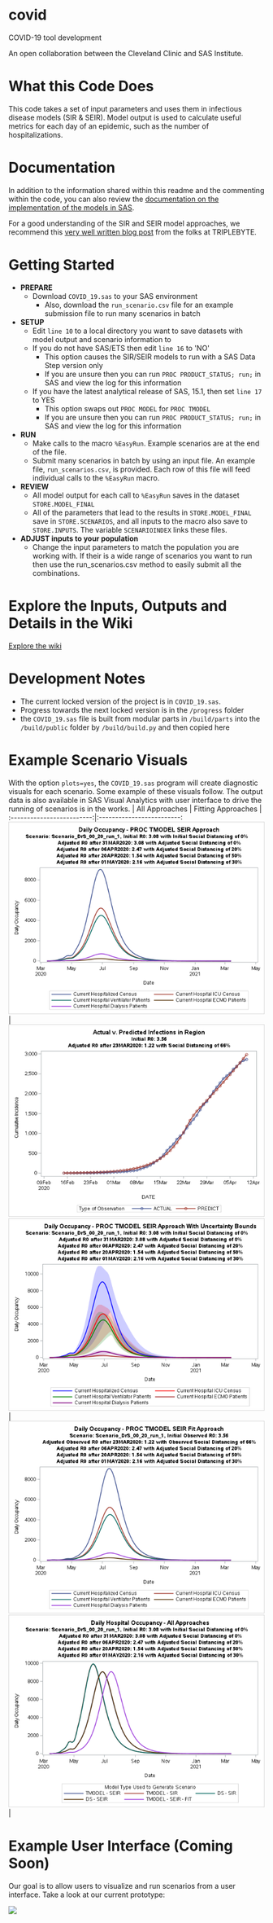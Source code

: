 # covid
COVID-19 tool development

An open collaboration between the Cleveland Clinic and SAS Institute.


# What this Code Does
This code takes a set of input parameters and uses them in infectious disease models (SIR & SEIR).  Model output is used to calculate useful metrics for each day of an epidemic, such as the number of hospitalizations.  

# Documentation
In addition to the information shared within this readme and the commenting within the code, you can also review the [documentation on the implementation of the models in SAS](./docs/seir-modeling).

For a good understanding of the SIR and SEIR model approaches, we recommend this [very well written blog post](https://triplebyte.com/blog/modeling-infectious-diseases) from the folks at TRIPLEBYTE.

# Getting Started
- **PREPARE**
    - Download `COVID_19.sas` to your SAS environment
        - Also, download the `run_scenario.csv` file for an example submission file to run many scenarios in batch
- **SETUP**
    - Edit `line 10` to a local directory you want to save datasets with model output and scenario information to
    - If you do not have SAS/ETS then edit `line 16` to 'NO'
        - This option causes the SIR/SEIR models to run with a SAS Data Step version only
        - If you are unsure then you can run `PROC PRODUCT_STATUS; run;` in SAS and view the log for this information
    - If you have the latest analytical release of SAS, 15.1, then set `line 17` to YES
        - This option swaps out `PROC MODEL` for `PROC TMODEL`
        - If you are unsure then you can run `PROC PRODUCT_STATUS; run;` in SAS and view the log for this information
- **RUN**
    - Make calls to the macro `%EasyRun`.  Example scenarios are at the end of the file.
    - Submit many scenarios in batch by using an input file.  An example file, `run_scenarios.csv`, is provided. Each row of this file will feed individual calls to the `%EasyRun` macro.
- **REVIEW**
    - All model output for each call to `%EasyRun` saves in the dataset `STORE.MODEL_FINAL`
    - All of the parameters that lead to the results in `STORE.MODEL_FINAL` save in `STORE.SCENARIOS`, and all inputs to the macro also save to `STORE.INPUTS`.  The variable `SCENARIOINDEX` links these files.
- **ADJUST inputs to your population**
    - Change the input parameters to match the population you are working with.  If their is a wide range of scenarios you want to run then use the run_scenarios.csv method to easily submit all the combinations.

# Explore the Inputs, Outputs and Details in the Wiki
[Explore the wiki](https://github.com/sassoftware/covid-19-sas/wiki/CCF%3A-Home)

# Development Notes
- The current locked version of the project is in `COVID_19.sas`.
- Progress towards the next locked version is in the `/progress` folder
- the `COVID_19.sas` file is built from modular parts in `/build/parts` into the `/build/public` folder by `/build/build.py` and then copied here

# Example Scenario Visuals
With the option `plots=yes`, the `COVID_19.sas` program will create diagnostic visuals for each scenario. Some example of these visuals follow.  The output data is also available in SAS Visual Analytics with user interface to drive the running of scenarios is in the works.
| All Approaches | Fitting Approaches |
:-------------------------:|:-------------------------:
![](./examples/example-0.png)  |  ![](./examples/example-1.png)
![](./examples/example-4.png)  |  ![](./examples/example-2.png)
![](./examples/example-3.png)  |  

# Example User Interface (Coming Soon)
Our goal is to allow users to visualize and run scenarios from a user interface.  Take a look at our current prototype:

![](./examples/ui_demo.gif)